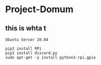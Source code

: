 # Project-Domum
this is whta t 
-------
```
Ubuntu Server 20.04

pip3 install RPi
pip3 install discord.py
sudo apt-get -y install python3-rpi.gpio
```
